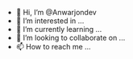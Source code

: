 - 👋 Hi, I’m @Anwarjondev
- 👀 I’m interested in ...
- 🌱 I’m currently learning ...
- 💞️ I’m looking to collaborate on ...
- 📫 How to reach me ...

<!---
Anwarjondev/Anwarjondev is a ✨ special ✨ repository because its `README.md` (this file) appears on your GitHub profile.
You can click the Preview link to take a look at your changes.
--->
